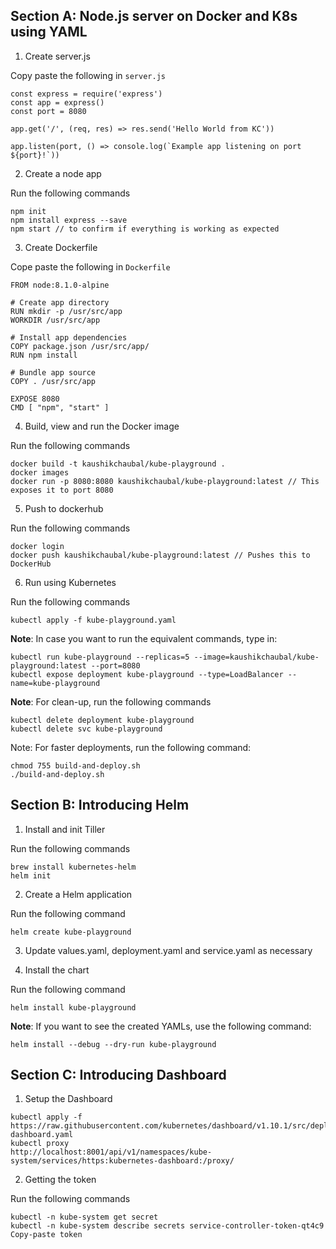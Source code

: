 ## Section A: Node.js server on Docker and K8s using YAML

1. Create server.js

Copy paste the following in `server.js`

```
const express = require('express')
const app = express()
const port = 8080

app.get('/', (req, res) => res.send('Hello World from KC'))

app.listen(port, () => console.log(`Example app listening on port ${port}!`))
```

2. Create a node app

Run the following commands

```
npm init
npm install express --save
npm start // to confirm if everything is working as expected
```

3. Create Dockerfile

Cope paste the following in `Dockerfile`

```
FROM node:8.1.0-alpine

# Create app directory
RUN mkdir -p /usr/src/app
WORKDIR /usr/src/app

# Install app dependencies
COPY package.json /usr/src/app/
RUN npm install

# Bundle app source
COPY . /usr/src/app

EXPOSE 8080
CMD [ "npm", "start" ]
```

4. Build, view and run the Docker image

Run the following commands

```
docker build -t kaushikchaubal/kube-playground .
docker images
docker run -p 8080:8080 kaushikchaubal/kube-playground:latest // This exposes it to port 8080
```

5. Push to dockerhub

Run the following commands

```
docker login
docker push kaushikchaubal/kube-playground:latest // Pushes this to DockerHub
```

6. Run using Kubernetes

Run the following commands

```
kubectl apply -f kube-playground.yaml 
```

**Note**: In case you want to run the equivalent commands, type in:

```
kubectl run kube-playground --replicas=5 --image=kaushikchaubal/kube-playground:latest --port=8080
kubectl expose deployment kube-playground --type=LoadBalancer --name=kube-playground
```

**Note**: For clean-up, run the following commands

```
kubectl delete deployment kube-playground
kubectl delete svc kube-playground
```

Note: For faster deployments, run the following command:

```
chmod 755 build-and-deploy.sh
./build-and-deploy.sh
```

## Section B: Introducing Helm

1. Install and init Tiller

Run the following commands

```
brew install kubernetes-helm
helm init
```

2. Create a Helm application

Run the following command

```
helm create kube-playground
```

3. Update values.yaml, deployment.yaml and service.yaml as necessary

4. Install the chart

Run the following command

```
helm install kube-playground
```

**Note**: If you want to see the created YAMLs, use the following command:

```
helm install --debug --dry-run kube-playground
```

## Section C: Introducing Dashboard

1. Setup the Dashboard

```
kubectl apply -f https://raw.githubusercontent.com/kubernetes/dashboard/v1.10.1/src/deploy/recommended/kubernetes-dashboard.yaml
kubectl proxy
http://localhost:8001/api/v1/namespaces/kube-system/services/https:kubernetes-dashboard:/proxy/
```

2. Getting the token

Run the following commands

```
kubectl -n kube-system get secret
kubectl -n kube-system describe secrets service-controller-token-qt4c9  
Copy-paste token
```


